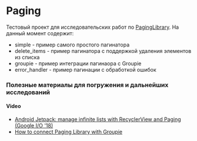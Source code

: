 # Paging
Тестовый проект для исследовательских работ по [PagingLibrary](https://developer.android.com/topic/libraries/architecture/paging/). На данный момент содержит:
* simple - пример самого простого пагинатора
* delete_items - пример пагинатора с поддержкой удаления элементов из списка
* groupie - пример интеграции пагинаора с Groupie
* error_handler - пример пагинации с обработкой ошибок

### Полезные материалы для погружения и дальнейших исследований
#### Video
* [Android Jetpack: manage infinite lists with RecyclerView and Paging (Google I/O '18)](https://www.youtube.com/watch?v=BE5bsyGGLf4)
* [How to connect Paging Library with Groupie](https://medium.com/@chibatching/how-to-connect-paging-library-with-groupie-f8b4102d59b0)

